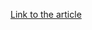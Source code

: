 [Link to the article](https://www.fireeye.com/content/dam/fireeye-www/summit/cds-2019/presentations/cds19-executive-s08-achievement-unlocked.pdf)
